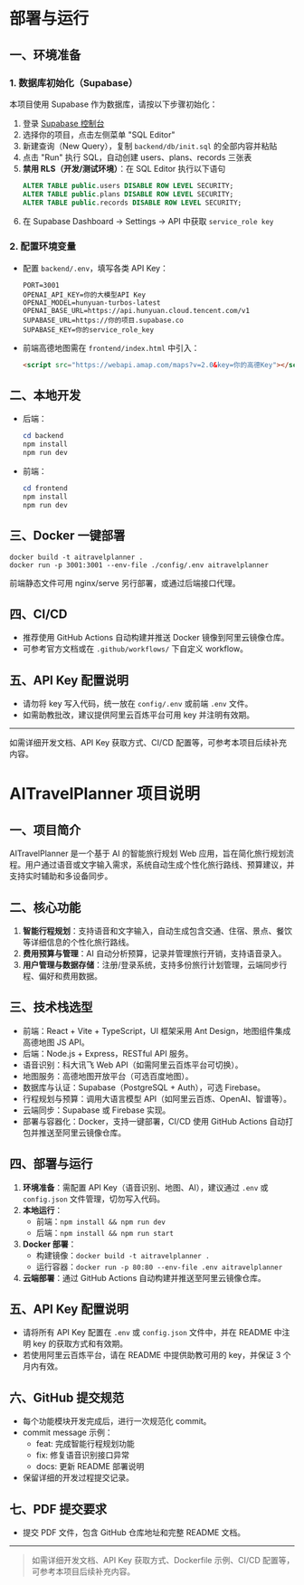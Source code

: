 # 部署与运行

## 一、环境准备

### 1. 数据库初始化（Supabase）
本项目使用 Supabase 作为数据库，请按以下步骤初始化：

1. 登录 [Supabase 控制台](https://supabase.com/dashboard)
2. 选择你的项目，点击左侧菜单 "SQL Editor"
3. 新建查询（New Query），复制 `backend/db/init.sql` 的全部内容并粘贴
4. 点击 "Run" 执行 SQL，自动创建 users、plans、records 三张表
5. **禁用 RLS（开发/测试环境）**：在 SQL Editor 执行以下语句
   ```sql
   ALTER TABLE public.users DISABLE ROW LEVEL SECURITY;
   ALTER TABLE public.plans DISABLE ROW LEVEL SECURITY;
   ALTER TABLE public.records DISABLE ROW LEVEL SECURITY;
   ```
6. 在 Supabase Dashboard → Settings → API 中获取 `service_role key`

### 2. 配置环境变量
- 配置 `backend/.env`，填写各类 API Key：
  ```env
  PORT=3001
  OPENAI_API_KEY=你的大模型API Key
  OPENAI_MODEL=hunyuan-turbos-latest
  OPENAI_BASE_URL=https://api.hunyuan.cloud.tencent.com/v1
  SUPABASE_URL=https://你的项目.supabase.co
  SUPABASE_KEY=你的service_role_key
  ```
- 前端高德地图需在 `frontend/index.html` 中引入：
  ```html
  <script src="https://webapi.amap.com/maps?v=2.0&key=你的高德Key"></script>
  ```

## 二、本地开发
- 后端：
	```powershell
	cd backend
	npm install
	npm run dev
	```
- 前端：
	```powershell
	cd frontend
	npm install
	npm run dev
	```

## 三、Docker 一键部署
```shell
docker build -t aitravelplanner .
docker run -p 3001:3001 --env-file ./config/.env aitravelplanner
```
前端静态文件可用 nginx/serve 另行部署，或通过后端接口代理。

## 四、CI/CD
- 推荐使用 GitHub Actions 自动构建并推送 Docker 镜像到阿里云镜像仓库。
- 可参考官方文档或在 `.github/workflows/` 下自定义 workflow。

## 五、API Key 配置说明
- 请勿将 key 写入代码，统一放在 `config/.env` 或前端 `.env` 文件。
- 如需助教批改，建议提供阿里云百炼平台可用 key 并注明有效期。

---
如需详细开发文档、API Key 获取方式、CI/CD 配置等，可参考本项目后续补充内容。

# AITravelPlanner 项目说明

## 一、项目简介
AITravelPlanner 是一个基于 AI 的智能旅行规划 Web 应用，旨在简化旅行规划流程。用户通过语音或文字输入需求，系统自动生成个性化旅行路线、预算建议，并支持实时辅助和多设备同步。

## 二、核心功能
1. **智能行程规划**：支持语音和文字输入，自动生成包含交通、住宿、景点、餐饮等详细信息的个性化旅行路线。
2. **费用预算与管理**：AI 自动分析预算，记录并管理旅行开销，支持语音录入。
3. **用户管理与数据存储**：注册/登录系统，支持多份旅行计划管理，云端同步行程、偏好和费用数据。

## 三、技术栈选型
- 前端：React + Vite + TypeScript，UI 框架采用 Ant Design，地图组件集成高德地图 JS API。
- 后端：Node.js + Express，RESTful API 服务。
- 语音识别：科大讯飞 Web API（如需阿里云百炼平台可切换）。
- 地图服务：高德地图开放平台（可选百度地图）。
- 数据库与认证：Supabase（PostgreSQL + Auth），可选 Firebase。
- 行程规划与预算：调用大语言模型 API（如阿里云百炼、OpenAI、智谱等）。
- 云端同步：Supabase 或 Firebase 实现。
- 部署与容器化：Docker，支持一键部署，CI/CD 使用 GitHub Actions 自动打包并推送至阿里云镜像仓库。

## 四、部署与运行
1. **环境准备**：需配置 API Key（语音识别、地图、AI），建议通过 `.env` 或 `config.json` 文件管理，切勿写入代码。
2. **本地运行**：
	- 前端：`npm install && npm run dev`
	- 后端：`npm install && npm run start`
3. **Docker 部署**：
	- 构建镜像：`docker build -t aitravelplanner .`
	- 运行容器：`docker run -p 80:80 --env-file .env aitravelplanner`
4. **云端部署**：通过 GitHub Actions 自动构建并推送至阿里云镜像仓库。

## 五、API Key 配置说明
- 请将所有 API Key 配置在 `.env` 或 `config.json` 文件中，并在 README 中注明 key 的获取方式和有效期。
- 若使用阿里云百炼平台，请在 README 中提供助教可用的 key，并保证 3 个月内有效。

## 六、GitHub 提交规范
- 每个功能模块开发完成后，进行一次规范化 commit。
- commit message 示例：
  - feat: 完成智能行程规划功能
  - fix: 修复语音识别接口异常
  - docs: 更新 README 部署说明
- 保留详细的开发过程提交记录。

## 七、PDF 提交要求
- 提交 PDF 文件，包含 GitHub 仓库地址和完整 README 文档。

---
> 如需详细开发文档、API Key 获取方式、Dockerfile 示例、CI/CD 配置等，可参考本项目后续补充内容。
